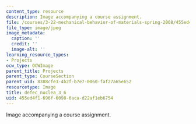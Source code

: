 ```yaml
---
content_type: resource
description: Image accompanying a course assignment.
file: /courses/3-22-mechanical-behavior-of-materials-spring-2008/455ed4f1696f60986acad22af1eb6754_defec_nuclea_3_6.jpg
file_type: image/jpeg
image_metadata:
  caption: ''
  credit: ''
  image-alt: ''
learning_resource_types:
- Projects
ocw_type: OCWImage
parent_title: Projects
parent_type: CourseSection
parent_uid: 8388cfe3-4b2f-b7e7-0060-faf27a65e652
resourcetype: Image
title: defec_nuclea_3_6
uid: 455ed4f1-696f-6098-6aca-d22af1eb6754
---
```

Image accompanying a course assignment.

